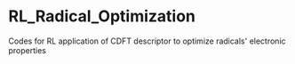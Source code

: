 # RL_Radical_Optimization
Codes for RL application of CDFT descriptor to optimize radicals' electronic properties 
